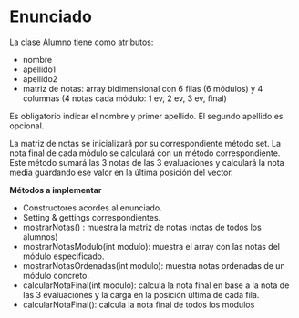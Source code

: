 # Enunciado

La clase Alumno tiene como atributos: 

- nombre
- apellido1
- apellido2
- matriz de notas: array bidimensional con 6 filas (6 módulos) y 4 columnas (4 notas cada módulo: 1 ev, 2 ev, 3 ev, final)

Es obligatorio indicar el nombre y primer apellido. El segundo apellido es opcional.

La matriz de notas se inicializará por su correspondiente método set. La nota final de cada módulo se calculará con un método correspondiente. Este método sumará las 3 notas de las 3 evaluaciones y calculará la nota media guardando ese valor en la última posición del vector.

**Métodos a implementar**

- Constructores acordes al enunciado.
- Setting & gettings correspondientes.
- mostrarNotas() : muestra la matriz de notas (notas de todos los alumnos)
- mostrarNotasModulo(int modulo): muestra el array con las notas del módulo especificado.
- mostrarNotasOrdenadas(int modulo): muestra notas ordenadas de un módulo concreto.
- calcularNotaFinal(int modulo): calcula la nota final en base a la nota de las 3 evaluaciones y la carga en la posición última de cada fila.
- calcularNotaFinal(): calcula la nota final de todos los módulos


